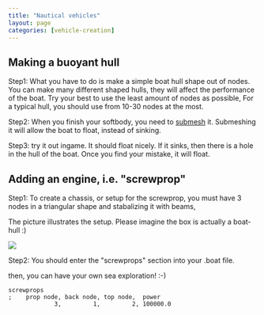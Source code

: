 ```yaml
---
title: "Nautical vehicles"
layout: page
categories: [vehicle-creation]
---
```




## Making a buoyant hull

Step1: What you have to do is make a simple boat hull shape out of nodes.
You can make many different shaped hulls, they will affect the performance of the boat.
Try your best to use the least amount of nodes as possible,
For a typical hull, you should use from 10-30 nodes at the most.

Step2: When you finish your softbody, you need to [submesh](/technical/fileformat-truck#submesh) it.
Submeshing it will allow the boat to float, instead of sinking.

Step3: try it out ingame. It should float nicely.
If it sinks, then there is a hole in the hull of the boat.
Once you find your mistake, it will float.

## Adding an engine, i.e. "screwprop"

Step1: To create a chassis, or setup for the screwprop,
you must have 3 nodes in a triangular shape
and stabalizing it with beams,

The picture illustrates the setup. Please imagine the box is actually a boat-hull :)

![](/images/nautical-screwprop.png)

Step2: You should enter the "screwprops" section into your .boat file.

then, you can have your own sea exploration! :-)

```
screwprops
;    prop node, back node, top node,  power
             3,         1,         2, 100000.0
```
